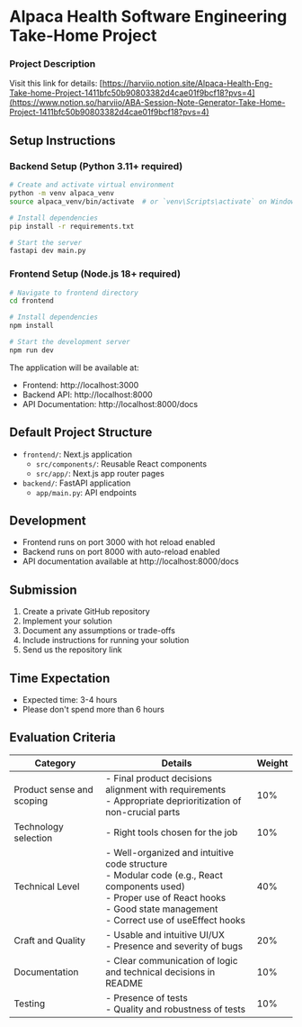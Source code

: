 # Alpaca Health Software Engineering Take-Home Project

### Project Description

Visit this link for details:
[https://harviio.notion.site/Alpaca-Health-Eng-Take-home-Project-1411bfc50b90803382d4cae01f9bcf18?pvs=4](https://www.notion.so/harviio/ABA-Session-Note-Generator-Take-Home-Project-1411bfc50b90803382d4cae01f9bcf18?pvs=4)

## Setup Instructions

### Backend Setup (Python 3.11+ required)

```bash
# Create and activate virtual environment
python -m venv alpaca_venv
source alpaca_venv/bin/activate  # or `venv\Scripts\activate` on Windows

# Install dependencies
pip install -r requirements.txt

# Start the server
fastapi dev main.py
```

### Frontend Setup (Node.js 18+ required)

```bash
# Navigate to frontend directory
cd frontend

# Install dependencies
npm install

# Start the development server
npm run dev
```

The application will be available at:

- Frontend: http://localhost:3000
- Backend API: http://localhost:8000
- API Documentation: http://localhost:8000/docs

## Default Project Structure

- `frontend/`: Next.js application
  - `src/components/`: Reusable React components
  - `src/app/`: Next.js app router pages
- `backend/`: FastAPI application
  - `app/main.py`: API endpoints

## Development

- Frontend runs on port 3000 with hot reload enabled
- Backend runs on port 8000 with auto-reload enabled
- API documentation available at http://localhost:8000/docs

## Submission

1. Create a private GitHub repository
2. Implement your solution
3. Document any assumptions or trade-offs
4. Include instructions for running your solution
5. Send us the repository link

## Time Expectation

- Expected time: 3-4 hours
- Please don't spend more than 6 hours

## Evaluation Criteria

| Category | Details | Weight |
|----------|---------|--------|
| Product sense and scoping | - Final product decisions alignment with requirements<br>- Appropriate deprioritization of non-crucial parts | 10% |
| Technology selection | - Right tools chosen for the job | 10% |
| Technical Level | - Well-organized and intuitive code structure<br>- Modular code (e.g., React components used)<br>- Proper use of React hooks<br>- Good state management<br>- Correct use of useEffect hooks | 40% |
| Craft and Quality | - Usable and intuitive UI/UX<br>- Presence and severity of bugs | 20% |
| Documentation | - Clear communication of logic and technical decisions in README | 10% |
| Testing | - Presence of tests<br>- Quality and robustness of tests | 10% |
